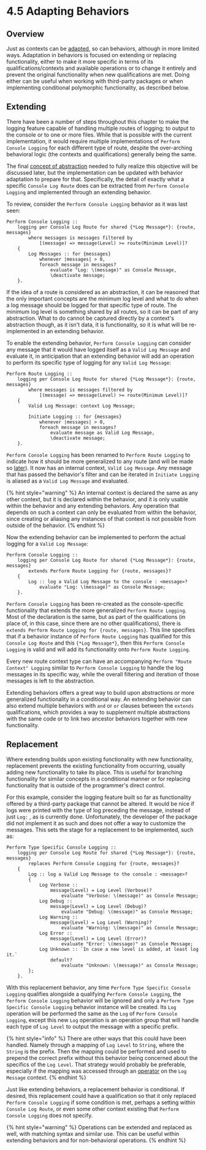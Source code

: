 # 4.5 Adapting Behaviors

## Overview

Just as contexts can be [adapted](../chapter-2-creating-context/2.3-adaptation.md), so can behaviors, although in more limited ways. Adaptation in behaviors is focused on extending or replacing functionality, either to make it more specific in terms of its qualifications/contexts and available operations or to change it entirely and prevent the original functionality when new qualifications are met. Doing either can be useful when working with third-party packages or when implementing conditional polymorphic functionality, as described below.

## Extending

There have been a number of steps throughout this chapter to make the logging feature capable of handling multiple routes of logging; to output to the console or to one or more files. While that is possible with the current implementation, it would require multiple implementations of `Perform Console Logging` for each different type of route, despite the over-arching behavioral logic (the contexts and qualifications) generally being the same.

The final [concept of abstraction](../chapter-6-abstracting-contexts-and-changes/6.1-contracts.md#with-behaviors) needed to fully realize this objective will be discussed later, but the implementation can be updated with behavior adaptation to prepare for that. Specifically, the detail of exactly what a specific `Console Log Route` does can be extracted from `Perform Console Logging` and implemented through an extending behavior.

To review, consider the `Perform Console Logging` behavior as it was last seen:

```
Perform Console Logging ::
    logging per Console Log Route for shared {*Log Message*}: {route, messages}
        where messages is messages filtered by 
            [(message) => message(Level) >= route(Minimum Level)]?
    {
        Log Messages :: for {messages} 
            whenever |messages| > 0, 
            foreach message in messages?
                evaluate "Log: \(message)" as Console Message,
                \deactivate message;
    }.
```

If the idea of a route is considered as an abstraction, it can be reasoned that the only important concepts are the minimum log level and what to do when a log message should be logged for that specific type of route. The minimum log level is something shared by all routes, so it can be part of any abstraction. What to do cannot be captured directly by a context's abstraction though, as it isn't data, it is functionality, so it is what will be re-implemented in an extending behavior.

To enable the extending behavior, `Perform Console Logging` can consider any message that it would have logged itself as a `Valid Log Message` and evaluate it, in anticipation that an extending behavior will add an operation to perform its specific type of logging for any `Valid Log Message`:

```
Perform Route Logging ::
    logging per Console Log Route for shared {*Log Message*}: {route, messages}
        where messages is messages filtered by 
            [(message) => message(Level) >= route(Minimum Level)]?
    {
        Valid Log Message: context Log Message;
        
        Initiate Logging :: for {messages} 
            whenever |messages| > 0, 
            foreach message in messages?
                evaluate message as Valid Log Message,
                \deactivate message;
    }.
```

`Perform Console Logging` has been renamed to `Perform Route Logging` to indicate how it should be more generalized to any route (and will be made so [later](../chapter-6-abstracting-contexts-and-changes/6.1-contracts.md#with-behaviors)). It now has an internal context, `Valid Log Message`. Any message that has passed the behavior's filter and can be iterated in `Initiate Logging` is aliased as a `Valid Log Message` and evaluated.

{% hint style="warning" %}
An internal context is declared the same as any other context, but it is declared within the behavior, and it is only usable within the behavior and any extending behaviors. Any operation that depends on such a context can only be evaluated from within the behavior, since creating or aliasing any instances of that context is not possible from outside of the behavior.
{% endhint %}

Now the extending behavior can be implemented to perform the actual logging for a `Valid Log Message`:

```
Perform Console Logging ::
    logging per Console Log Route for shared {*Log Message*}: {route, messages}
        extends Perform Route Logging for {route, messages}?
    {
        Log :: log a Valid Log Message to the console : <message>?
            evaluate "Log: \(message)" as Console Message;
    }.
```

`Perform Console Logging` has been re-created as the console-specific functionality that extends the more generalized `Perform Route Logging`. Most of the declaration is the same, but as part of the qualifications (in place of, in this case, since there are no other qualifications), there is `extends Perform Route Logging for {route, messages}`. This line specifies that if a behavior instance of `Perform Route Logging` has qualified for this `Console Log Route` and this `{*Log Message*}`, then this `Perform Console Logging` is valid and will add its functionality onto `Perform Route Logging`.

Every new route context type can have an accompanying `Perform "Route Context" Logging` similar to `Perform Console Logging` to handle the log messages in its specific way, while the overall filtering and iteration of those messages is left to the abstraction.

Extending behaviors offers a great way to build upon abstractions or more generalized functionality in a conditional way. An extending behavior can also extend multiple behaviors with `and` or `or` clauses between the `extends` qualifications, which provides a way to supplement multiple abstractions with the same code or to link two ancestor behaviors together with new functionality.



## Replacement

Where extending builds upon existing functionality with new functionality, replacement prevents the existing functionality from occurring, usually adding new functionality to take its place. This is useful for branching functionality for similar concepts in a conditional manner or for replacing functionality that is outside of the programmer's direct control.

For this example, consider the logging feature built so far as functionality offered by a third-party package that cannot be altered. It would be nice if logs were printed with the type of log preceding the message, instead of just `Log:` , as is currently done. Unfortunately, the developer of the package did not implement it as such and does not offer a way to customize the messages. This sets the stage for a replacement to be implemented, such as:

```
Perform Type Specific Console Logging ::
    logging per Console Log Route for shared {*Log Message*}: {route, messages}
        replaces Perform Console Logging for {route, messages}?
    {
        Log :: log a Valid Log Message to the console : <message>?
        {
            Log Verbose :: 
                message(Level) = Log Level (Verbose)?
                    evaluate "Verbose: \(message)" as Console Message;
            Log Debug :: 
                message(Level) = Log Level (Debug)?
                    evaluate "Debug: \(message)" as Console Message;
            Log Warning :: 
                message(Level) = Log Level (Warning)?
                    evaluate "Warning: \(message)" as Console Message;
            Log Error :: 
                message(Level) = Log Level (Error)?
                    evaluate "Error: \(message)" as Console Message;
            Log Unknown :: `In case a new level is added, at least log it.`
                default?
                    evaluate "Unknown: \(message)" as Console Message;
        };
    }.
```

With this replacement behavior, any time `Perform Type Specific Console Logging` qualifies alongside a qualifying `Perform Console Logging`, the `Perform Console Logging` behavior will be ignored and only a `Perform Type Specific Console Logging` behavior instance will be created. Its `Log` operation will be performed the same as the `Log` of `Perform Console Logging`, except this new `Log` operation is an operation group that will handle each type of `Log Level` to output the message with a specific prefix.

{% hint style="info" %}
There are other ways that this could have been handled. Namely through a mapping of `Log Level` to `String`, where the `String` is the prefix. Then the mapping could be performed and used to prepend the correct prefix without this behavior being concerned about the specifics of the `Log Level`. That strategy would probably be preferable, especially if the mapping was accessed through an [operator](../chapter-2-creating-context/2.2-decorators.md#operators) on the `Log Message` context.
{% endhint %}

Just like extending behaviors, a replacement behavior is conditional. If desired, this replacement could have a qualification so that it only replaced `Perform Console Logging` if some condition is met, perhaps a setting within `Console Log Route`, or even some other context existing that `Perform Console Logging` does not specify.

{% hint style="warning" %}
Operations can be extended and replaced as well, with matching syntax and similar use. This can be useful within extending behaviors and for non-behavioral operations.
{% endhint %}
